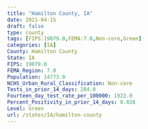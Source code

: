 ```yaml
---
title: "Hamilton County, IA"
date: 2021-04-15
draft: false
type: county
tags: [FIPS:19079.0,FEMA:7.0,Non-core,Green]
categories: [IA]
County: Hamilton County
State: IA
FIPS: 19079.0
FEMA_Region: 7.0
Population: 14773.0
NCHS_Urban_Rural_Classification: Non-core
Tests_in_prior_14_days: 284.0
Fourteen_day_test_rate_per_100000: 1922.0
Percent_Positivity_in_prior_14_days: 0.028
Level: Green
url: /states/IA/hamilton-county
---
```




